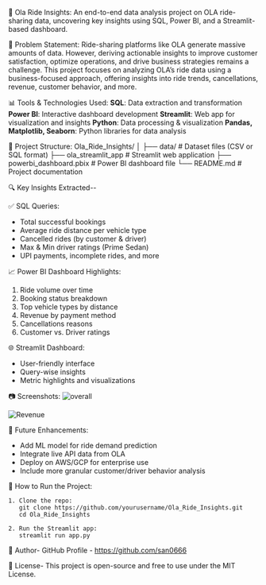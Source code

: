 🚖 Ola Ride Insights:
An end-to-end data analysis project on OLA ride-sharing data, uncovering key insights using SQL, Power BI, and a Streamlit-based dashboard.

📌 Problem Statement:
Ride-sharing platforms like OLA generate massive amounts of data. However, deriving actionable insights to improve customer satisfaction, optimize operations, and drive business strategies remains a challenge.
This project focuses on analyzing OLA’s ride data using a business-focused approach, offering insights into ride trends, cancellations, revenue, customer behavior, and more.

📊 Tools & Technologies Used:
**SQL**: Data extraction and transformation
**Power BI**: Interactive dashboard development
**Streamlit**: Web app for visualization and insights
**Python**: Data processing & visualization
**Pandas, Matplotlib, Seaborn**: Python libraries for data analysis

📂 Project Structure:
Ola_Ride_Insights/
│
├── data/ # Dataset files (CSV or SQL format)
├── ola_streamlit_app # Streamlit web application
├── powerbi_dashboard.pbix # Power BI dashboard file
└── README.md # Project documentation

🔍 Key Insights Extracted--

✅ SQL Queries:
- Total successful bookings
- Average ride distance per vehicle type
- Cancelled rides (by customer & driver)
- Max & Min driver ratings (Prime Sedan)
- UPI payments, incomplete rides, and more

📈 Power BI Dashboard Highlights:
1. Ride volume over time
2. Booking status breakdown
3. Top vehicle types by distance
4. Revenue by payment method
5. Cancellations reasons
6. Customer vs. Driver ratings

🌐 Streamlit Dashboard:
- User-friendly interface
- Query-wise insights
- Metric highlights and visualizations

📷 Screenshots:
  ![overall](https://github.com/user-attachments/assets/e0771abd-f3a2-4a4b-8944-b6adcc3a44fc)



  ![Revenue](https://github.com/user-attachments/assets/7c49c817-aab7-47c8-87d9-dd5fd35560be)

🔮 Future Enhancements:

- Add ML model for ride demand prediction
- Integrate live API data from OLA
- Deploy on AWS/GCP for enterprise use
- Include more granular customer/driver behavior analysis

🚀 How to Run the Project:

    1. Clone the repo:
       git clone https://github.com/yourusername/Ola_Ride_Insights.git
       cd Ola_Ride_Insights
       
    2. Run the Streamlit app:
       streamlit run app.py
       
👤 Author-
   GitHub Profile - https://github.com/san0666

📄 License-
   This project is open-source and free to use under the MIT License.


